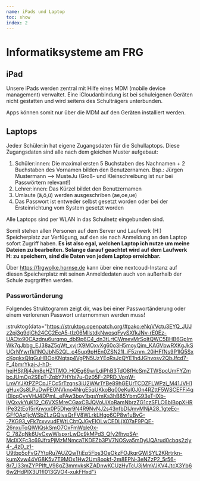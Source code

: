 ```yaml
---
name: iPads und Laptop
toc: show
index: 2
---
```

# Informatiksysteme am FRG

## iPad
Unsere iPads werden zentral mit Hilfe eines MDM (mobile device management) verwaltet. Eine iCloudanbindung ist bei schuleigenen Geräten nicht gestatten und wird seitens des Schulträgers unterbunden.

Apps können somit nur über die MDM auf den Geräten installiert werden.

## Laptops
Jede:r Schüler:in hat eigene Zugangsdaten für die Schullaptops. Diese Zugangsdaten sind alle nach dem gleichen Muster aufgebaut:

   1. Schüler:innen: Die maximal ersten 5 Buchstaben des Nachnamen + 2 Buchstaben des Vornamen bilden den Benutzernamen.
      Bsp.: Jürgen Mustermann --> MusteJu (Groß- und Kleinschreibung ist nur bei Passwörtern relevant!)
   2. Lehrer:innen: Das Kürzel bildet den Benutzernamen
   3. Umlaute (ä,ö,ü) werden ausgeschriben (ae,oe,ue)
   4. Das Passwort ist entweder selbst gesetzt worden oder bei der Ersteinrichtung vom System gesetzt worden

Alle Laptops sind per WLAN in das Schulnetz eingebunden sind.

Somit stehen allen Personen auf dem Server und Laufwerk (H:) Speicherplatz zur Verfügung, auf den sie nach Anmeldung an den Laptop sofort Zugriff haben. 
   **Es ist also egal, welchen Laptop ich nutze um meine Dateien zu bearbeiten. Solange darauf geachtet wird auf dem Laufwerk H: zu speichern, sind die Daten von jedem Laptop erreichbar.**

Über https://frgwolke.hornse.de kann über eine nextcoud-Instanz auf diesen Speicherplatz mit seinen Anmeldedaten auch von außerhalb der Schule zugrgriffen werden.

### Passwortänderung
Folgendes Struktogramm zeigt dir, was bei einer Passwortänderung oder einem verlorenen Passwort unternommen werden muss!

:struktog{data="https://struktog.openpatch.org/#pako:eNqVVctu3EYQ_JUJz2pj3g9djCh24CC2EcA5-tIz06MllstdkNwosqFvySXfkJNv-rE0Ez-UACto90CAzdnu6urqmo_dbl9p6C4_dn3tLrtCWmevMrSoItQWC5BHB6GpImWk7qJbbg_EJ38aZ5qWt_xvjrX9MOxvXg60o3H5moyQim_KAGVbwRXKgJkSUCrNYwrfkl1NOJbN52QL_c45up9pHEn0ZSN21I_iF5znm_20iHFfNs9P1lQ5SxcKggkxQIqGuHBOoKNqtsp4VgPN5UzYEoRsJcQYE1hdJGhvosv2QbJfcd7-F_4bmrYkaj-J-hD-hejHSjtRj4Jm8eHZ1TMO_HOEg69wrLdiPhB3TdO8fHcSmZTWSpcUmFYZmbcJUmOg2SEpT-ZpbY7HYbi7u-Oz05F-2PRD_VogW-LmVYJKtPZPCpJFCc5rTzqns3iU2WAr1YBe89hGEUrTCDZFLWPzj_M41JVH1gHuxGs8LPuDwPE0NVkno4NrgE5qUKkoBq00eKuI0J0n4RZttF5WSCEFFi4qiDloqCyvVHJ4DPmL_eFAw3boy1bgsYmKs3hB85YbmG93eT-IXb-IVQxvkYuK12_C6VXSMreCGaxCBJQVoUiXoRamNbrzZG1czSFLC6bIBopXHRIPe32tEo15rKnvxx0P5Dher9N4R9NvNJ2s43nfbDIJmvMNjA28_1gteEc-GFfOAq1jcWSbZLzGQivaQrFV8WLrkLHgo6CP8w1uBvG--7KG93_yFk7cxvvudEWtLCbtQJGyEIOLwCEDLjX07aF9PQE-26nxuTqQlWlQskSmO7OxFmWqle0x-C_78ZqNk6UyCxwWlspxrLwDc9kMPd3_Qfy2fhvpSA-MclXXFc3c69JfrxPjMzMNmcaTKDEZb3PV7NOSva5mDyUQArud0cbqs2zly4-_4zD_z1-U9tbp5oFvG7YtqRu7AUZQwTtjEp5Fbs3OeOkzFOJkqrGWlSYL2KRrtrkn-kumXvw44VG8K5v7T9MOx1Hw2Um8ookf-2m8EPN-3eNZzP2_5r56-8r7_I33mZYPPIft_V98gZ3mmvksKZADnwKCUzHyTcU3jMmVJKV4JtcX3Yb66w2HdPIX3U1fl013GVO4-xukFHxd"}
